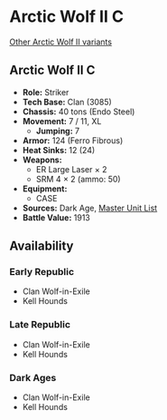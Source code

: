 # Arctic Wolf II C

[Other Arctic Wolf II variants](../arctic_wolf_ii.md)

## Arctic Wolf II C
- **Role:** Striker
- **Tech Base:** Clan (3085)
- **Chassis:** 40 tons (Endo Steel)
- **Movement:** 7 / 11, XL
  - **Jumping:** 7
- **Armor:** 124 (Ferro Fibrous)
- **Heat Sinks:** 12 (24)
- **Weapons:**
  - ER Large Laser × 2
  - SRM 4 × 2 (ammo: 50)
- **Equipment:**
  - CASE
- **Sources:** Dark Age, [Master Unit List](http://masterunitlist.info/Unit/Details/106/arctic-wolf-ii-c)
- **Battle Value:** 1913

## Availability

### Early Republic
- Clan Wolf-in-Exile
- Kell Hounds

### Late Republic
- Clan Wolf-in-Exile
- Kell Hounds

### Dark Ages
- Clan Wolf-in-Exile
- Kell Hounds

